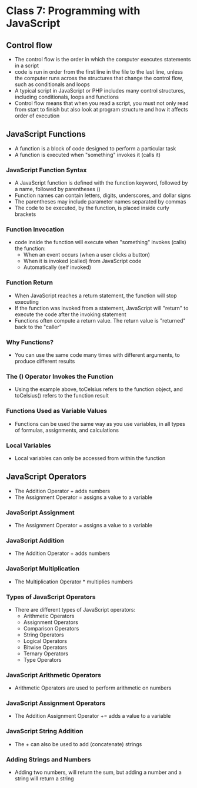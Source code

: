 # Class 7: Programming with JavaScript

## Control flow

- The control flow is the order in which the computer executes statements in a script
- code is run in order from the first line in the file to the last line, unless the computer runs across the structures that change the control flow, such as conditionals and loops
- A typical script in JavaScript or PHP includes many control structures, including conditionals, loops and functions
- Control flow means that when you read a script, you must not only read from start to finish but also look at program structure and how it affects order of execution

## JavaScript Functions

- A function is a block of code designed to perform a particular task
- A function is executed when "something" invokes it (calls it)

### JavaScript Function Syntax

- A JavaScript function is defined with the function keyword, followed by a name, followed by parentheses ()
- Function names can contain letters, digits, underscores, and dollar signs
- The parentheses may include parameter names separated by commas
- The code to be executed, by the function, is placed inside curly brackets

### Function Invocation

- code inside the function will execute when "something" invokes (calls) the function: 
  - When an event occurs (when a user clicks a button)
  - When it is invoked (called) from JavaScript code
  - Automatically (self invoked)

### Function Return

- When JavaScript reaches a return statement, the function will stop executing
- If the function was invoked from a statement, JavaScript will "return" to execute the code after the invoking statement
- Functions often compute a return value. The return value is "returned" back to the "caller"

### Why Functions?

- You can use the same code many times with different arguments, to produce different results

### The () Operator Invokes the Function

- Using the example above, toCelsius refers to the function object, and toCelsius() refers to the function result

### Functions Used as Variable Values

- Functions can be used the same way as you use variables, in all types of formulas, assignments, and calculations

### Local Variables

- Local variables can only be accessed from within the function

## JavaScript Operators

- The Addition Operator + adds numbers
- The Assignment Operator = assigns a value to a variable

### JavaScript Assignment

- The Assignment Operator = assigns a value to a variable

### JavaScript Addition

- The Addition Operator + adds numbers

### JavaScript Multiplication

- The Multiplication Operator * multiplies numbers

### Types of JavaScript Operators

- There are different types of JavaScript operators:
  - Arithmetic Operators
  - Assignment Operators
  - Comparison Operators
  - String Operators
  - Logical Operators
  - Bitwise Operators
  - Ternary Operators
  - Type Operators

### JavaScript Arithmetic Operators

- Arithmetic Operators are used to perform arithmetic on numbers

### JavaScript Assignment Operators

- The Addition Assignment Operator += adds a value to a variable

### JavaScript String Addition

- The + can also be used to add (concatenate) strings

### Adding Strings and Numbers

- Adding two numbers, will return the sum, but adding a number and a string will return a string